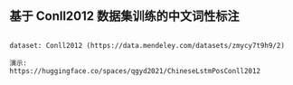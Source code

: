 ## 基于 Conll2012 数据集训练的中文词性标注

```text

dataset: Conll2012 (https://data.mendeley.com/datasets/zmycy7t9h9/2)

演示: 
https://huggingface.co/spaces/qgyd2021/ChineseLstmPosConll2012

```

